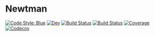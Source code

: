 # Newtman

[![Code Style: Blue](https://img.shields.io/badge/code%20style-blue-4495d1.svg)](https://github.com/invenia/BlueStyle)
[![Dev](https://img.shields.io/badge/docs-dev-blue.svg)](https://edwinb-ai.github.io/Newtman.jl/dev)
[![Build Status](https://travis-ci.org/edwinb-ai/Newtman.jl.svg?branch=master)](https://travis-ci.org/edwinb-ai/Newtman.jl)
[![Build Status](https://ci.appveyor.com/api/projects/status/github/edwinb-ai/Newtman.jl?svg=true)](https://ci.appveyor.com/project/edwinb-ai/Newtman-jl)
[![Coverage](https://github.com/edwinb-ai/Newtman.jl/badges/master/coverage.svg)](https://github.com/edwinb-ai/Newtman.jl/commits/master)
[![Codecov](https://codecov.io/gh/edwinb-ai/Newtman.jl/branch/master/graph/badge.svg)](https://codecov.io/gh/edwinb-ai/Newtman.jl)
